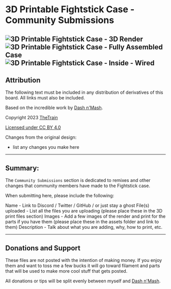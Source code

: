 # 3D Printable Fightstick Case - Community Submissions

![3D Printable Fightstick Case - 3D Render](https://raw.githubusercontent.com/OpenStickCommunity/Hardware/main/3D%20Prints/Fightstick%20Case/Images/3D%20render.png)
![3D Printable Fightstick Case - Fully Assembled Case](https://raw.githubusercontent.com/OpenStickCommunity/Hardware/main/3D%20Prints/Fightstick%20Case/Images/Fully%20assembled%20case.jpg)
![3D Printable Fightstick Case - Inside - Wired](https://raw.githubusercontent.com/OpenStickCommunity/Hardware/main/3D%20Prints/Fightstick%20Case/Images/Inside%20-%20Wired.JPG)
---

## Attribution

The following text must be included in any distribution of derivatives of this board. All links must also be included.

Based on the incredible work by [Dash n'Mash](https://twitter.com/Dash_xx_Mash?s=20).

Copyright 2023 [TheTrain](https://github.com/TheTrainGoes)

[Licensed under CC BY 4.0](https://creativecommons.org/licenses/by/4.0/)

Changes from the original design:
  - list any changes you make here

---


## Summary: 

The `Community Submissions` section is dedicated to remixes and other changes that community members have made to the Fightstick case.  

When submitting here, please include the following:

Name - Link to Discord / Twitter / GitHub / or just stay a ghost
File(s) uploaded - List all the files you are uploading (please place these in the 3D print files section)
Images - Add a few images of the render and print for the parts if you have them (please place these in the assets folder and link to them)
Description - Talk about what you are adding, why, how to print, etc.


---

## Donations and Support

These files are not posted with the intention of making money.  If you enjoy them and want to toss me a few bucks it will go toward filament and parts that will be used to make more cool stuff that gets posted.  

All donations or tips will be split evenly between myself and [Dash n'Mash](https://twitter.com/Dash_xx_Mash?s=20).

